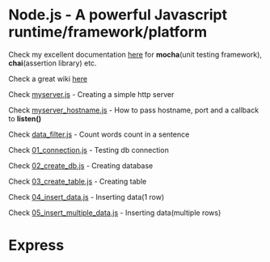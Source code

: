 # Node.js - A powerful Javascript runtime/framework/platform

Check my excellent documentation [here](./docs/unittesting.md) for **mocha**(unit testing framework), **chai**(assertion library) etc.

Check a great wiki [here](https://github.com/hygull/node-runtime/wiki)

Check [myserver.js](./examples/set1/myserver.js) - Creating a simple http server

Check [myserver_hostname.js](./examples/set1/myserver_hostname.js) - How to pass hostname, port and a callback to **listen()**

Check [data_filter.js](./examples/excellent/data_filter.js) - Count words count in a sentence

Check [01_connection.js](./examples/mysql/01_connection.js) - Testing db connection

Check [02_create_db.js](./examples/mysql/02_create_db.js) - Creating database

Check [03_create_table.js](./examples/mysql/03_create_table.js) - Creating table

Check [04_insert_data.js](./examples/mysql/04_insert_data.js) - Inserting data(1 row)

Check [05_insert_multiple_data.js](./examples/mysql/05_insert_multiple_data.js) - Inserting data(multiple rows)


# Express




